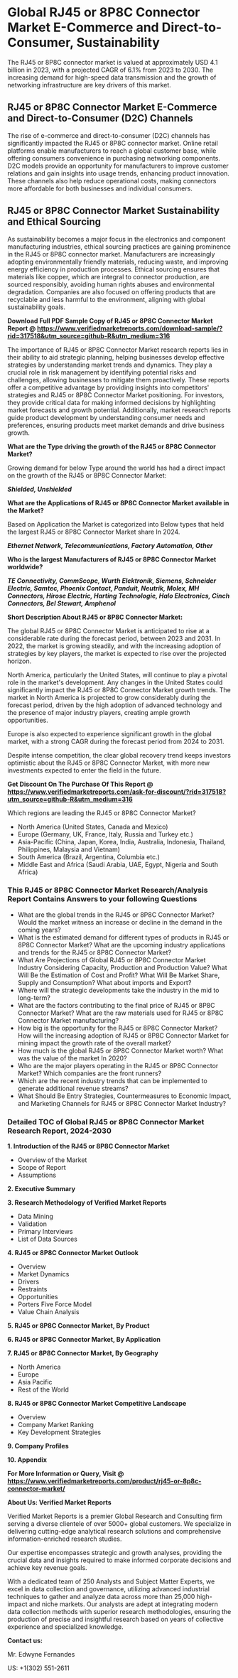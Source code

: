 <h1>Global RJ45 or 8P8C Connector Market E-Commerce and Direct-to-Consumer, Sustainability</h1><p class=""><p>The RJ45 or 8P8C connector market is valued at approximately USD 4.1 billion in 2023, with a projected CAGR of 6.1% from 2023 to 2030. The increasing demand for high-speed data transmission and the growth of networking infrastructure are key drivers of this market.</p><h2>RJ45 or 8P8C Connector Market E-Commerce and Direct-to-Consumer (D2C) Channels</h2><p>The rise of e-commerce and direct-to-consumer (D2C) channels has significantly impacted the RJ45 or 8P8C connector market. Online retail platforms enable manufacturers to reach a global customer base, while offering consumers convenience in purchasing networking components. D2C models provide an opportunity for manufacturers to improve customer relations and gain insights into usage trends, enhancing product innovation. These channels also help reduce operational costs, making connectors more affordable for both businesses and individual consumers.</p><h2>RJ45 or 8P8C Connector Market Sustainability and Ethical Sourcing</h2><p>As sustainability becomes a major focus in the electronics and component manufacturing industries, ethical sourcing practices are gaining prominence in the RJ45 or 8P8C connector market. Manufacturers are increasingly adopting environmentally friendly materials, reducing waste, and improving energy efficiency in production processes. Ethical sourcing ensures that materials like copper, which are integral to connector production, are sourced responsibly, avoiding human rights abuses and environmental degradation. Companies are also focused on offering products that are recyclable and less harmful to the environment, aligning with global sustainability goals.</p></p><p class=""><strong>Download Full PDF Sample Copy of RJ45 or 8P8C Connector Market Report @ <a href="https://www.verifiedmarketreports.com/download-sample/?rid=317518&utm_source=github-R&utm_medium=316" target="_blank">https://www.verifiedmarketreports.com/download-sample/?rid=317518&utm_source=github-R&utm_medium=316</a></strong></p><p>The importance of&nbsp;RJ45 or 8P8C Connector Market research reports lies in their ability to aid strategic planning, helping businesses develop effective strategies by understanding market trends and dynamics. They play a crucial role in risk management by identifying potential risks and challenges, allowing businesses to mitigate them proactively. These reports offer a competitive advantage by providing insights into competitors' strategies and RJ45 or 8P8C Connector Market positioning. For investors, they provide critical data for making informed decisions by highlighting market forecasts and growth potential. Additionally, market research reports guide product development by understanding consumer needs and preferences, ensuring products meet market demands and drive business growth.</p><p><strong>What are the&nbsp;Type driving the growth of the RJ45 or 8P8C Connector Market?</strong></p><p id="" class="">Growing demand for below Type around the world has had a direct impact on the growth of the RJ45 or 8P8C Connector Market:</p><p class=""><em><strong>Shielded, Unshielded</strong></em></p><p class=""><strong>What are the&nbsp;Applications&nbsp;of RJ45 or 8P8C Connector Market available in the Market?</strong></p><p id="" class="">Based on Application the Market is categorized into Below types that held the largest RJ45 or 8P8C Connector Market share In 2024.</p><p class=""><em><strong>Ethernet Network, Telecommunications, Factory Automation, Other</strong></em></p><p class=""><strong>Who is the largest Manufacturers of RJ45 or 8P8C Connector Market worldwide?</strong></p><p><em><strong>TE Connectivity, CommScope, Wurth Elektronik, Siemens, Schneider Electric, Samtec, Phoenix Contact, Panduit, Neutrik, Molex, MH Connectors, Hirose Electric, Harting Technologie, Halo Electronics, Cinch Connectors, Bel Stewart, Amphenol</strong></em></p><p id="" class=""><strong>Short Description About RJ45 or 8P8C Connector Market:</strong></p><p>The global RJ45 or 8P8C Connector Market is anticipated to rise at a considerable rate during the forecast period, between 2023 and 2031. In 2022, the market is growing steadily, and with the increasing adoption of strategies by key players, the market is expected to rise over the projected horizon.</p><p>North America, particularly the United States, will continue to play a pivotal role in the market's development. Any changes in the United States could significantly impact the RJ45 or 8P8C Connector Market growth trends. The market in North America is projected to grow considerably during the forecast period, driven by the high adoption of advanced technology and the presence of major industry players, creating ample growth opportunities.</p><p>Europe is also expected to experience significant growth in the global market, with a strong CAGR during the forecast period from 2024 to 2031.</p><p>Despite intense competition, the clear global recovery trend keeps investors optimistic about the RJ45 or 8P8C Connector Market, with more new investments expected to enter the field in the future.</p><p id="" class=""><strong>Get Discount On The Purchase Of This Report @ <a href="https://www.verifiedmarketreports.com/ask-for-discount/?rid=317518?utm_source=github-R&utm_medium=316" target="_blank">https://www.verifiedmarketreports.com/ask-for-discount/?rid=317518?utm_source=github-R&utm_medium=316</a></strong></p><p class="">Which regions are leading the RJ45 or 8P8C Connector Market?</p><ul><li>North America (United States, Canada and Mexico)</li><li>Europe (Germany, UK, France, Italy, Russia and Turkey etc.)</li><li>Asia-Pacific (China, Japan, Korea, India, Australia, Indonesia, Thailand, Philippines, Malaysia and Vietnam)</li><li>South America (Brazil, Argentina, Columbia etc.)</li><li>Middle East and Africa (Saudi Arabia, UAE, Egypt, Nigeria and South Africa)</li></ul><h3 id="" class="">This RJ45 or 8P8C Connector Market Research/Analysis Report Contains Answers to your following Questions</h3><ul><li>What are the global trends in the RJ45 or 8P8C Connector Market? Would the market witness an increase or decline in the demand in the coming years?</li><li>What is the estimated demand for different types of products in RJ45 or 8P8C Connector Market? What are the upcoming industry applications and trends for the RJ45 or 8P8C Connector Market?</li><li>What Are Projections of Global RJ45 or 8P8C Connector Market Industry Considering Capacity, Production and Production Value? What Will Be the Estimation of Cost and Profit? What Will Be Market Share, Supply and Consumption? What about imports and Export?</li><li>Where will the strategic developments take the industry in the mid to long-term?</li><li>What are the factors contributing to the final price of RJ45 or 8P8C Connector Market? What are the raw materials used for RJ45 or 8P8C Connector Market manufacturing?</li><li>How big is the opportunity for the RJ45 or 8P8C Connector Market? How will the increasing adoption of RJ45 or 8P8C Connector Market for mining impact the growth rate of the overall market?</li><li>How much is the global RJ45 or 8P8C Connector Market worth? What was the value of the market In 2020?</li><li>Who are the major players operating in the RJ45 or 8P8C Connector Market? Which companies are the front runners?</li><li>Which are the recent industry trends that can be implemented to generate additional revenue streams?</li><li>What Should Be Entry Strategies, Countermeasures to Economic Impact, and Marketing Channels for RJ45 or 8P8C Connector Market Industry?</li></ul><h3 id="" class="">Detailed TOC of Global RJ45 or 8P8C Connector Market Research Report, 2024-2030</h3><p id="" class=""><strong>1. Introduction of the RJ45 or 8P8C Connector Market</strong></p><ul><li>Overview of the Market</li><li>Scope of Report</li><li>Assumptions</li></ul><p id="" class=""><strong>2. Executive Summary</strong></p><p id="" class=""><strong>3. Research Methodology of Verified Market Reports</strong></p><ul><li>Data Mining</li><li>Validation</li><li>Primary Interviews</li><li>List of Data Sources</li></ul><p id="" class=""><strong>4. RJ45 or 8P8C Connector Market Outlook</strong></p><ul><li>Overview</li><li>Market Dynamics</li><li>Drivers</li><li>Restraints</li><li>Opportunities</li><li>Porters Five Force Model</li><li>Value Chain Analysis</li></ul><p id="" class=""><strong>5. RJ45 or 8P8C Connector Market, By Product</strong></p><p id="" class=""><strong>6. RJ45 or 8P8C Connector Market, By Application</strong></p><p id="" class=""><strong>7. RJ45 or 8P8C Connector Market, By Geography</strong></p><ul><li>North America</li><li>Europe</li><li>Asia Pacific</li><li>Rest of the World</li></ul><p id="" class=""><strong>8. RJ45 or 8P8C Connector Market Competitive Landscape</strong></p><ul><li>Overview</li><li>Company Market Ranking</li><li>Key Development Strategies</li></ul><p id="" class=""><strong>9. Company Profiles</strong></p><p id="" class=""><strong>10. Appendix</strong></p><p id="" class=""><strong>For More Information or Query, Visit @ <a href="https://www.verifiedmarketreports.com/product/rj45-or-8p8c-connector-market/" target="_blank">https://www.verifiedmarketreports.com/product/rj45-or-8p8c-connector-market/</a></strong></p><p id="" class=""><strong>About Us: Verified Market Reports</strong></p><p id="" class="">Verified Market Reports is a premier Global Research and Consulting firm serving a diverse clientele of over 5000+ global customers. We specialize in delivering cutting-edge analytical research solutions and comprehensive information-enriched research studies.</p><p id="" class="">Our expertise encompasses strategic and growth analyses, providing the crucial data and insights required to make informed corporate decisions and achieve key revenue goals.</p><p id="" class="">With a dedicated team of 250 Analysts and Subject Matter Experts, we excel in data collection and governance, utilizing advanced industrial techniques to gather and analyze data across more than 25,000 high-impact and niche markets. Our analysts are adept at integrating modern data collection methods with superior research methodologies, ensuring the production of precise and insightful research based on years of collective experience and specialized knowledge.</p><p id="" class=""><strong>Contact us:</strong></p><p id="" class="">Mr. Edwyne Fernandes</p><p id="" class="">US: +1(302) 551-2611</p>